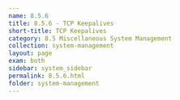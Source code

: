 ```yaml
---
name: 8.5.6
title: 8.5.6 - TCP Keepalives
short-title: TCP Keepalives
category: 8.5 Miscellaneous System Management
collection: system-management
layout: page
exam: both
sidebar: system_sidebar
permalink: 8.5.6.html
folder: system-management
---
```


